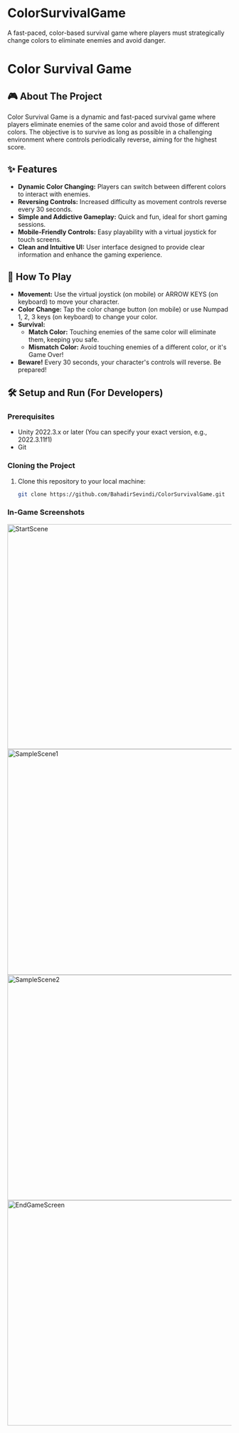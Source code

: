 # ColorSurvivalGame
A fast-paced, color-based survival game where players must strategically change colors to eliminate enemies and avoid danger.
# Color Survival Game

## 🎮 About The Project
Color Survival Game is a dynamic and fast-paced survival game where players eliminate enemies of the same color and avoid those of different colors. The objective is to survive as long as possible in a challenging environment where controls periodically reverse, aiming for the highest score.

## ✨ Features
- **Dynamic Color Changing:** Players can switch between different colors to interact with enemies.
- **Reversing Controls:** Increased difficulty as movement controls reverse every 30 seconds.
- **Simple and Addictive Gameplay:** Quick and fun, ideal for short gaming sessions.
- **Mobile-Friendly Controls:** Easy playability with a virtual joystick for touch screens.
- **Clean and Intuitive UI:** User interface designed to provide clear information and enhance the gaming experience.

## 🚀 How To Play
- **Movement:** Use the virtual joystick (on mobile) or ARROW KEYS (on keyboard) to move your character.
- **Color Change:** Tap the color change button (on mobile) or use Numpad 1, 2, 3 keys (on keyboard) to change your color.
- **Survival:**
    - **Match Color:** Touching enemies of the same color will eliminate them, keeping you safe.
    - **Mismatch Color:** Avoid touching enemies of a different color, or it's Game Over!
- **Beware!** Every 30 seconds, your character's controls will reverse. Be prepared!

## 🛠️ Setup and Run (For Developers)

### Prerequisites
- Unity 2022.3.x or later (You can specify your exact version, e.g., 2022.3.11f1)
- Git

### Cloning the Project
1. Clone this repository to your local machine:
   ```bash
   git clone https://github.com/BahadirSevindi/ColorSurvivalGame.git
### In-Game Screenshots
<img width="1100" height="506" alt="StartScene" src="https://github.com/user-attachments/assets/fcd42ea6-9d40-40fe-b24a-59545f9f5115" />
<img width="1101" height="508" alt="SampleScene1" src="https://github.com/user-attachments/assets/76fb9401-2014-4a7b-a2fd-c6c0104e31e4" />
<img width="1104" height="507" alt="SampleScene2" src="https://github.com/user-attachments/assets/d0b37c14-a15b-40ea-a194-b2861f9d869d" />
<img width="1101" height="507" alt="EndGameScreen" src="https://github.com/user-attachments/assets/786662f5-9d39-457f-bb2d-b66cc5caed21" />
